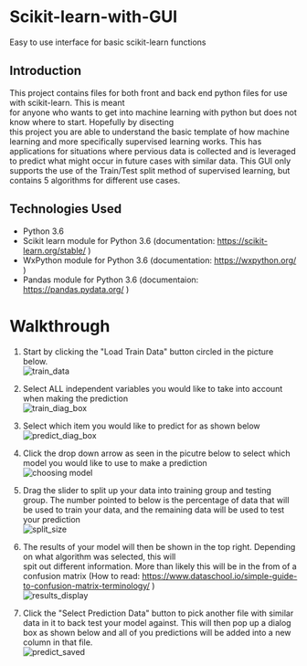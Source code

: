 # Scikit-learn-with-GUI
Easy to use interface for basic scikit-learn functions

## Introduction  
This project contains files for both front and back end python files for use with scikit-learn.  This is meant  
for anyone who wants to get into machine learning with python but does not know where to start. Hopefully by disecting  
this project you are able to understand the basic template of how machine learning and more specifically supervised learning 
works. This has applications for situations where pervious data is collected and is leveraged to predict what might occur 
in future cases with similar data. This GUI only supports the use of the Train/Test split method of supervised learning, but  contains 5 algorithms for different use cases.


## Technologies Used  
- Python 3.6  
- Scikit learn module for Python 3.6 (documentation: https://scikit-learn.org/stable/ )  
- WxPython module for Python 3.6 (documentation: https://wxpython.org/ )  
- Pandas module for Python 3.6 (documentaion: https://pandas.pydata.org/ )  

# Walkthrough   
1. Start by clicking the "Load Train Data" button circled in the picture below.  
![train_data](https://user-images.githubusercontent.com/52090139/71197494-bad54d00-225f-11ea-8d64-015bc5cd025c.JPG)  
    
2. Select ALL independent variables you would like to take into account when making the prediction  
![train_diag_box](https://user-images.githubusercontent.com/52090139/71199357-c88cd180-2263-11ea-86fa-0fbd4ea1045d.JPG)
  
3. Select which item you would like to predict for as shown below  
![predict_diag_box](https://user-images.githubusercontent.com/52090139/71199412-e823fa00-2263-11ea-876a-0e2e43794844.JPG)
  
4. Click the drop down arrow as seen in the picutre below to select which model you would like to use to make a prediction  
![choosing model](https://user-images.githubusercontent.com/52090139/71199480-07bb2280-2264-11ea-823a-366fb333470c.JPG)
  
5. Drag the slider to split up your data into training group and testing group. The number pointed to below is the percentage
of data that will be used to train your data, and the remaining data will be used to test your prediction  
![split_size](https://user-images.githubusercontent.com/52090139/71199666-726c5e00-2264-11ea-9212-869762a51361.JPG)
  
6. The results of your model will then be shown in the top right. Depending on what algorithm was selected, this will  
spit out different information. More than likely this will be in the from of a confusion matrix (How to read: https://www.dataschool.io/simple-guide-to-confusion-matrix-terminology/ )  
![results_display](https://user-images.githubusercontent.com/52090139/71199745-96c83a80-2264-11ea-99a6-9f9218851cb6.JPG)
  
7. Click the "Select Prediction Data" button to pick another file with similar data in it to back test your model against.
This will then pop up a dialog box as shown below and all of you predictions will be added into a new column in that file.  
![predict_saved](https://user-images.githubusercontent.com/52090139/71199755-9f207580-2264-11ea-8e3c-e6598153fa9a.JPG)
